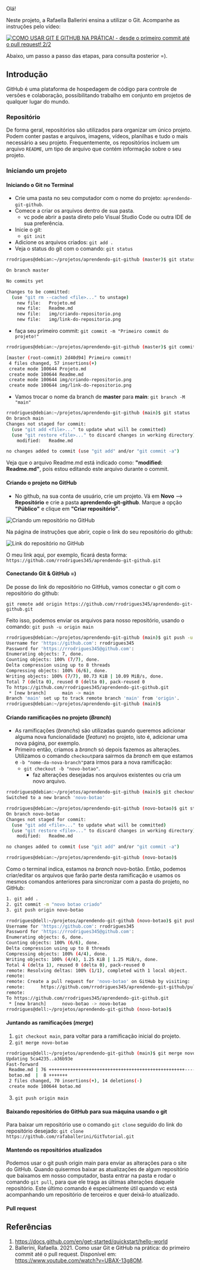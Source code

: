 Olá! 

Neste projeto, a Rafaella Ballerini ensina a utilizar o Git. Acompanhe as instruções pelo vídeo:

[![COMO USAR GIT E GITHUB NA PRÁTICA! - desde o primeiro commit até o pull request! 2/2](https://img.youtube.com/vi/UBAX-13g8OM/0.jpg)](https://www.youtube.com/watch?v=UBAX-13g8OM)

Abaixo, um passo a passo das etapas, para consulta posterior =). 


## Introdução

GitHub é uma plataforma de hospedagem de código para controle de versões e colaboração, possibilitando trabalho em conjunto em projetos de qualquer lugar do mundo. 

### Repositório

De forma geral, repositórios são utilizados para organizar um único projeto. Podem conter pastas e arquivos, imagens, vídeos, planilhas e tudo o mais necessário a seu projeto. Frequentemente, os repositórios incluem um arquivo `README`, um tipo de arquivo que contém informação sobre o seu projeto. 

### Iniciando um projeto

#### Iniciando o Git no Terminal

- Crie uma pasta no seu computador com o nome do projeto: `aprendendo-git-github`.
- Comece a criar os arquivos dentro de sua pasta.
    - vc pode abrir a pasta direto pelo Visual Studio Code ou outra IDE de sua preferência.
- Inicie o git: 
    - `git init`
- Adicione os arquivos criados: `git add .`
- Veja o status do git com o comando: `git status`

``` bash
rrodrigues@debian:~/projetos/aprendendo-git-github (master)$ git status 

On branch master

No commits yet

Changes to be committed:
  (use "git rm --cached <file>..." to unstage)
	new file:   Projeto.md
	new file:   Readme.md
	new file:   img/criando-repositorio.png
	new file:   img/link-do-repositorio.png
```

- faça seu primeiro commit: `git commit -m "Primeiro commit do projeto!"`

``` bash
rrodrigues@debian:~/projetos/aprendendo-git-github (master)$ git commit -m "Primeiro commit!"

[master (root-commit) 2d40d94] Primeiro commit!
 4 files changed, 57 insertions(+)
 create mode 100644 Projeto.md
 create mode 100644 Readme.md
 create mode 100644 img/criando-repositorio.png
 create mode 100644 img/link-do-repositorio.png

```

- Vamos trocar o nome da branch de **master** para **main**: `git branch -M "main"`

``` bash
rrodrigues@debian:~/projetos/aprendendo-git-github (main)$ git status 
On branch main
Changes not staged for commit:
  (use "git add <file>..." to update what will be committed)
  (use "git restore <file>..." to discard changes in working directory)
	modified:   Readme.md

no changes added to commit (use "git add" and/or "git commit -a")
```
Veja que o arquivo Readme.md está indicado como: **"modified:   Readme.md"**, pois estou editando este arquivo durante o commit.

#### Criando o projeto no GitHub

- No github, na sua conta de usuário, crie um projeto. Vá em **Novo** --> **Repositório** e crie a pasta **aprendendo-git-github**. Marque a opção **"Público"** e clique em **"Criar repositório"**.

![Criando um repositório no GitHub](./img/criando-repositorio.png)

Na página de instruções que abrir, copie o link do seu repositório do github:

![Link do repositório no GitHub](./img/link-do-repositorio.png)

O meu link aqui, por exemplo, ficará desta forma:
`https://github.com/rrodrigues345/aprendendo-git-github.git`

#### Conectando Git & GitHub =)

De posse do link do repositório no GitHub, vamos conectar o git com o repositório do github:

`git remote add origin https://github.com/rrodrigues345/aprendendo-git-github.git`

Feito isso, podemos enviar os arquivos para nosso repositório, usando o comando: `git push -u origin main`

``` bash
rrodrigues@debian:~/projetos/aprendendo-git-github (main)$ git push -u origin main 
Username for 'https://github.com': rrodrigues345
Password for 'https://rrodrigues345@github.com': 
Enumerating objects: 7, done.
Counting objects: 100% (7/7), done.
Delta compression using up to 8 threads
Compressing objects: 100% (6/6), done.
Writing objects: 100% (7/7), 80.73 KiB | 10.09 MiB/s, done.
Total 7 (delta 0), reused 0 (delta 0), pack-reused 0
To https://github.com/rrodrigues345/aprendendo-git-github.git
 * [new branch]      main -> main
Branch 'main' set up to track remote branch 'main' from 'origin'.
rrodrigues@debian:~/projetos/aprendendo-git-github (main)$ 
```

#### Criando ramificações no projeto (*Branch*)

- As ramificações (*branchs*) são utilizadas quando queremos adicionar alguma nova funcionalidade (*feature*) no projeto, isto é, adicionar uma nova página, por exemplo. 
- Primeiro então, criamos a *branch* só depois fazemos as alterações. Utilizamos o comando `checkout`para sairmos da *branch* em que estamos e `-b "nome-da-nova-branch"`para irmos para a nova ramificação:
  - `git checkout -b "novo-botao"`.
    - faz alterações desejadas nos arquivos existentes ou cria um novo arquivo.

``` bash
rrodrigues@debian:~/projetos/aprendendo-git-github (main)$ git checkout -b "novo-botao"
Switched to a new branch 'novo-botao'

rrodrigues@debian:~/projetos/aprendendo-git-github (novo-botao)$ git status
On branch novo-botao
Changes not staged for commit:
  (use "git add <file>..." to update what will be committed)
  (use "git restore <file>..." to discard changes in working directory)
	modified:   Readme.md

no changes added to commit (use "git add" and/or "git commit -a")

rrodrigues@debian:~/projetos/aprendendo-git-github (novo-botao)$ 
```  

Como o terminal indica, estamos na *branch* novo-botão. Então, podemos criar/editar os arquivos que farão parte desta ramificação e usamos os mesmos comandos anteriores para sincronizar com a pasta do projeto, no GitHub:

```bash
1. git add .
2. git commit -m "novo botao criado"
3. git push origin novo-botao
```

```bash
rrodrigues@dell:~/projetos/aprendendo-git-github (novo-botao)$ git push origin novo-botao 
Username for 'https://github.com': rrodrigues345
Password for 'https://rrodrigues345@github.com': 
Enumerating objects: 6, done.
Counting objects: 100% (6/6), done.
Delta compression using up to 8 threads
Compressing objects: 100% (4/4), done.
Writing objects: 100% (4/4), 1.25 KiB | 1.25 MiB/s, done.
Total 4 (delta 1), reused 0 (delta 0), pack-reused 0
remote: Resolving deltas: 100% (1/1), completed with 1 local object.
remote: 
remote: Create a pull request for 'novo-botao' on GitHub by visiting:
remote:      https://github.com/rrodrigues345/aprendendo-git-github/pull/new/novo-botao
remote: 
To https://github.com/rrodrigues345/aprendendo-git-github.git
 * [new branch]      novo-botao -> novo-botao
rrodrigues@dell:~/projetos/aprendendo-git-github (novo-botao)$ 
``` 

#### Juntando as ramificações (*merge*)

1. `git checkout main`, para voltar para a ramificação inicial do projeto.
2. `git merge novo-botao`

```bash
rrodrigues@dell:~/projetos/aprendendo-git-github (main)$ git merge novo-botao 
Updating 5ca4235..a36b93e
Fast-forward
 Readme.md | 76 +++++++++++++++++++++++++++++++++++++++++++++++++++------------
 botao.md  |  8 +++++++
 2 files changed, 70 insertions(+), 14 deletions(-)
 create mode 100644 botao.md
``` 
3. `git push origin main` 

#### Baixando repositórios do GitHub para sua máquina usando o git

Para baixar um repositório use o comando `git clone` seguido do link do repositório desejado:
`git clone https://github.com/rafaballerini/GitTutorial.git`

#### Mantendo os repositórios atualizados

Podemos usar o git push origin main para enviar as alterações para o site do GitHub. Quando quisermos baixar as atualizações de algum repositório que baixamos em nosso computador, basta entrar na pasta e rodar o comando `git pull`, para que ele traga as últimas alterações daquele repositório. Este último comando é especialmente útil quando vc está acompanhando um repositório de terceiros e quer deixá-lo atualizado. 

#### Pull request



## Referências

1. https://docs.github.com/en/get-started/quickstart/hello-world
2. Ballerini, Rafaella. 2021. Como usar Git e GitHub na prática: do primeiro commit até o pull request. Disponível em: https://www.youtube.com/watch?v=UBAX-13g8OM.
